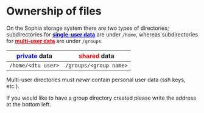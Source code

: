 # Ownership of files

On the Sophia storage system there are two types of directories;
subdirectories for <u style="color:blue">**single-user data**</u> are under
`/home`, whereas subdirectories for <u style="color:red">**multi-user data**</u> are 
under `/groups`.

| <span style="color:blue">**private**</span> data    | <span style="color:red">**shared**</span> data       |
| ----------|----------------------|
| `/home/<dtu user>` | `/groups/<group name>` |

Multi-user directories must *never* contain personal user data (ssh keys, etc.).

If you would like to have a group directory created please write the address at
the bottom left.

